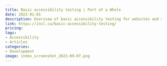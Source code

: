 ```yaml
---
title: Basic accessibility testing | Part of a Whole
date: 2023-01-01
description: Overview of basic accessibility testing for websites and applications.
link: https://incl.ca/basic-accessibility-testing/
pricing: 
tags: 
- Accessibility
- Articles
categories: 
- Development
image: index_screenshot_2023-09-07.png
---
```

